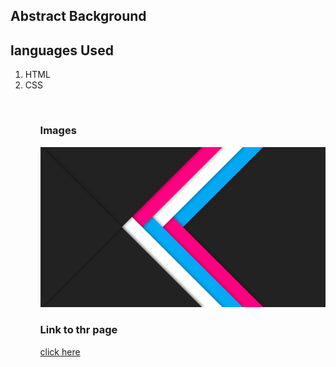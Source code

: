 ## Abstract Background
## languages Used
<ol>
  <li>HTML</li>
  <li>CSS</li>
<ol>
  <br/>
<h3>Images</h3>
<img src="./images/Screenshot (239).png"/>
<h3>Link to thr page</h3>
<a href="https://quizzical-meninsky-072b2c.netlify.app/">click here</a>
